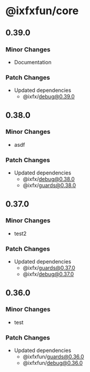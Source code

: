 # @ixfxfun/core

## 0.39.0

### Minor Changes

- Documentation

### Patch Changes

- Updated dependencies
  - @ixfx/debug@0.39.0

## 0.38.0

### Minor Changes

- asdf

### Patch Changes

- Updated dependencies
  - @ixfx/debug@0.38.0
  - @ixfx/guards@0.38.0

## 0.37.0

### Minor Changes

- test2

### Patch Changes

- Updated dependencies
  - @ixfx/guards@0.37.0
  - @ixfx/debug@0.37.0

## 0.36.0

### Minor Changes

- test

### Patch Changes

- Updated dependencies
  - @ixfxfun/guards@0.36.0
  - @ixfxfun/debug@0.36.0
